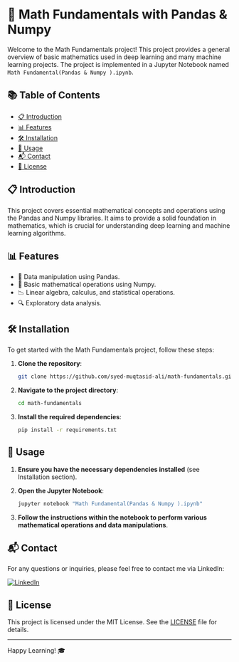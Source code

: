 # 📐 Math Fundamentals with Pandas & Numpy

Welcome to the Math Fundamentals project! This project provides a general overview of basic mathematics used in deep learning and many machine learning projects. The project is implemented in a Jupyter Notebook named `Math Fundamental(Pandas & Numpy ).ipynb`.

## 📚 Table of Contents
- [📋 Introduction](#introduction)
- [📊 Features](#features)
- [🛠️ Installation](#installation)
- [🚀 Usage](#usage)
- [📬 Contact](#contact)
- [📜 License](#license)

## 📋 Introduction
This project covers essential mathematical concepts and operations using the Pandas and Numpy libraries. It aims to provide a solid foundation in mathematics, which is crucial for understanding deep learning and machine learning algorithms.

## 📊 Features
- 📂 Data manipulation using Pandas.
- 📐 Basic mathematical operations using Numpy.
- 📉 Linear algebra, calculus, and statistical operations.
- 🔍 Exploratory data analysis.

## 🛠️ Installation
To get started with the Math Fundamentals project, follow these steps:

1. **Clone the repository**:
    ```sh
    git clone https://github.com/syed-muqtasid-ali/math-fundamentals.git
    ```

2. **Navigate to the project directory**:
    ```sh
    cd math-fundamentals
    ```

3. **Install the required dependencies**:
    ```sh
    pip install -r requirements.txt
    ```

## 🚀 Usage

1. **Ensure you have the necessary dependencies installed** (see Installation section).

2. **Open the Jupyter Notebook**:
    ```sh
    jupyter notebook "Math Fundamental(Pandas & Numpy ).ipynb"
    ```

3. **Follow the instructions within the notebook to perform various mathematical operations and data manipulations**.

## 📬 Contact
For any questions or inquiries, please feel free to contact me via LinkedIn:

[![LinkedIn](https://img.shields.io/badge/LinkedIn-0077B5?style=flat-square&logo=linkedin&logoColor=white)](https://www.linkedin.com/in/syed-muqtasid-ali-91a0a623a/)

## 📜 License
This project is licensed under the MIT License. See the [LICENSE](LICENSE) file for details.

---

Happy Learning! 🎓
